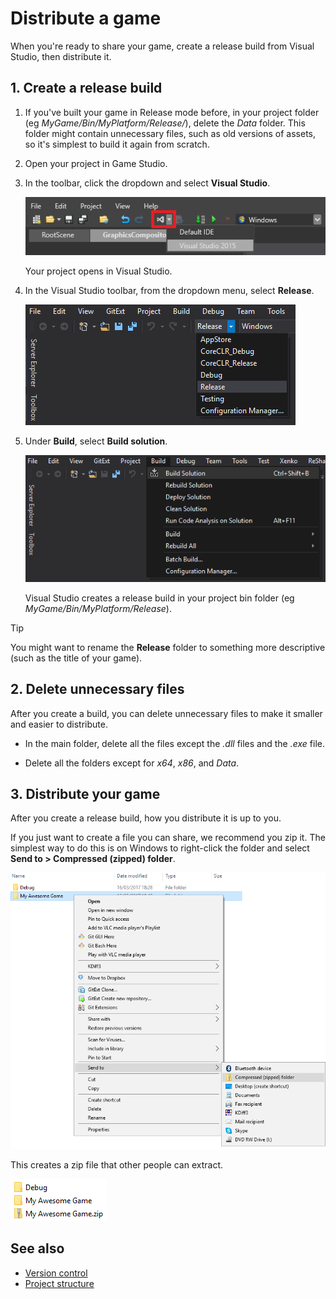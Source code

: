 # Distribute a game

When you're ready to share your game, create a release build from Visual Studio, then distribute it.

## 1. Create a release build

1. If you've built your game in Release mode before, in your project folder (eg *MyGame/Bin/MyPlatform/Release/*), delete the *Data* folder. This folder might contain unnecessary files, such as old versions of assets, so it's simplest to build it again from scratch.

2. Open your project in Game Studio.

3. In the toolbar, click the dropdown and select **Visual Studio**.

    ![Open in VS](media/open-in-visual-studio.png)

    Your project opens in Visual Studio.

4. In the Visual Studio toolbar, from the dropdown menu, select **Release**.

    ![Select release](media/select-release.png)

5. Under **Build**, select **Build solution**.

    ![Build solution](media/build-solution.png)

    Visual Studio creates a release build in your project bin folder (eg *MyGame/Bin/MyPlatform/Release*).

>[!Tip]
>You might want to rename the **Release** folder to something more descriptive (such as the title of your game).

## 2. Delete unnecessary files

After you create a build, you can delete unnecessary files to make it smaller and easier to distribute.

* In the main folder, delete all the files except the *.dll* files and the *.exe* file.

* Delete all the folders except for *x64*, *x86*, and *Data*.

## 3. Distribute your game

After you create a release build, how you distribute it is up to you. 

If you just want to create a file you can share, we recommend you zip it. The simplest way to do this is on Windows to right-click the folder and select **Send to > Compressed (zipped) folder**.

![Compress folder](media/compress-folder.png)

This creates a zip file that other people can extract.

![Zipped file](media/zip-file.png)

## See also

* [Version control](version-control.md)
* [Project structure](project-structure.md)
